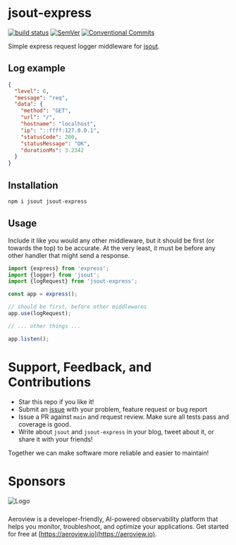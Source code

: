 # jsout-express

[![build status](https://github.com/mhweiner/jsout-express/actions/workflows/release.yml/badge.svg)](https://github.com/mhweiner/jsout-express/actions)
[![SemVer](https://img.shields.io/badge/SemVer-2.0.0-blue)]()
[![Conventional Commits](https://img.shields.io/badge/Conventional%20Commits-1.0.0-yellow.svg)](https://conventionalcommits.org)

Simple express request logger middleware for [jsout](https://github.com/mhweiner/jsout).

## Log example

```json
{
  "level": 6,
  "message": "req",
  "data": {
    "method": "GET",
    "url": "/",
    "hostname": "localhost",
    "ip": "::ffff:127.0.0.1",
    "statusCode": 200,
    "statusMessage": "OK",
    "durationMs": 3.2342
  }
}
```

## Installation

```bash
npm i jsout jsout-express
```
 
## Usage

Include it like you would any other middleware, but it should be first (or towards the top) to be accurate. At the very least, it must be before any other handler that might send a response.

```typescript
import {express} from 'express';
import {logger} from 'jsout';
import {logRequest} from 'jsout-express';

const app = express();

// should be first, before other middlewares
app.use(logRequest);

// ... other things ...

app.listen();

```

# Support, Feedback, and Contributions

- Star this repo if you like it!
- Submit an [issue](https://github.com/mhweiner/jsout-express/issues) with your problem, feature request or bug report
- Issue a PR against `main` and request review. Make sure all tests pass and coverage is good.
- Write about `jsout` and `jsout-express` in your blog, tweet about it, or share it with your friends!

Together we can make software more reliable and easier to maintain!

# Sponsors

<picture>
    <source srcset="docs/aeroview-logo-lockup.svg" media="(prefers-color-scheme: dark)">
    <source srcset="docs/aeroview-logo-lockup-dark.svg" media="(prefers-color-scheme: light)">
    <img src="docs/aeroview-logo-lockup-dark.svg" alt="Logo" style="max-width: 150px;margin: 0 0 10px">
</picture>

Aeroview is a developer-friendly, AI-powered observability platform that helps you monitor, troubleshoot, and optimize your applications. Get started for free at [https://aeroview.io](https://aeroview.io).